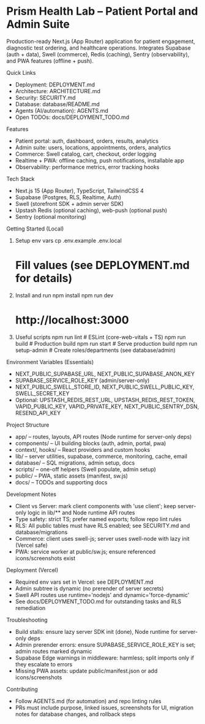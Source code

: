 Prism Health Lab – Patient Portal and Admin Suite
=================================================

Production-ready Next.js (App Router) application for patient engagement, diagnostic test ordering, and healthcare operations. Integrates Supabase (auth + data), Swell (commerce), Redis (caching), Sentry (observability), and PWA features (offline + push).

Quick Links
- Deployment: DEPLOYMENT.md
- Architecture: ARCHITECTURE.md
- Security: SECURITY.md
- Database: database/README.md
- Agents (AI/automation): AGENTS.md
- Open TODOs: docs/DEPLOYMENT_TODO.md

Features
- Patient portal: auth, dashboard, orders, results, analytics
- Admin suite: users, locations, appointments, orders, analytics
- Commerce: Swell catalog, cart, checkout, order logging
- Realtime + PWA: offline caching, push notifications, installable app
- Observability: performance metrics, error tracking hooks

Tech Stack
- Next.js 15 (App Router), TypeScript, TailwindCSS 4
- Supabase (Postgres, RLS, Realtime, Auth)
- Swell (storefront SDK + admin server SDK)
- Upstash Redis (optional caching), web-push (optional push)
- Sentry (optional monitoring)

Getting Started (Local)
1) Setup env vars
   cp .env.example .env.local
   # Fill values (see DEPLOYMENT.md for details)

2) Install and run
   npm install
   npm run dev
   # http://localhost:3000

3) Useful scripts
   npm run lint           # ESLint (core-web-vitals + TS)
   npm run build          # Production build
   npm run start          # Serve production build
   npm run setup-admin    # Create roles/departments (see database/admin)

Environment Variables (Essentials)
- NEXT_PUBLIC_SUPABASE_URL, NEXT_PUBLIC_SUPABASE_ANON_KEY
- SUPABASE_SERVICE_ROLE_KEY (admin/server-only)
- NEXT_PUBLIC_SWELL_STORE_ID, NEXT_PUBLIC_SWELL_PUBLIC_KEY, SWELL_SECRET_KEY
- Optional: UPSTASH_REDIS_REST_URL, UPSTASH_REDIS_REST_TOKEN, VAPID_PUBLIC_KEY, VAPID_PRIVATE_KEY, NEXT_PUBLIC_SENTRY_DSN, RESEND_API_KEY

Project Structure
- app/ – routes, layouts, API routes (Node runtime for server-only deps)
- components/ – UI building blocks (auth, admin, portal, pwa)
- context/, hooks/ – React providers and custom hooks
- lib/ – server utilities, supabase, commerce, monitoring, cache, email
- database/ – SQL migrations, admin setup, docs
- scripts/ – one-off helpers (Swell populate, admin setup)
- public/ – PWA, static assets (manifest, sw.js)
- docs/ – TODOs and supporting docs

Development Notes
- Client vs Server: mark client components with 'use client'; keep server-only logic in lib/** and Node runtime API routes
- Type safety: strict TS; prefer named exports; follow repo lint rules
- RLS: All public tables must have RLS enabled; see SECURITY.md and database/migrations
- Commerce: client uses swell-js; server uses swell-node with lazy init (Vercel safe)
- PWA: service worker at public/sw.js; ensure referenced icons/screenshots exist

Deployment (Vercel)
- Required env vars set in Vercel: see DEPLOYMENT.md
- Admin subtree is dynamic (no prerender of server secrets)
- Swell API routes use runtime='nodejs' and dynamic='force-dynamic'
- See docs/DEPLOYMENT_TODO.md for outstanding tasks and RLS remediation

Troubleshooting
- Build stalls: ensure lazy server SDK init (done), Node runtime for server-only deps
- Admin prerender errors: ensure SUPABASE_SERVICE_ROLE_KEY is set; admin routes marked dynamic
- Supabase Edge warnings in middleware: harmless; split imports only if they escalate to errors
- Missing PWA assets: update public/manifest.json or add icons/screenshots

Contributing
- Follow AGENTS.md (for automation) and repo linting rules
- PRs must include purpose, linked issues, screenshots for UI, migration notes for database changes, and rollback steps
